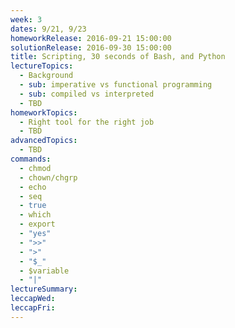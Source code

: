 ```yaml
---
week: 3
dates: 9/21, 9/23
homeworkRelease: 2016-09-21 15:00:00
solutionRelease: 2016-09-30 15:00:00
title: Scripting, 30 seconds of Bash, and Python
lectureTopics:
  - Background
  - sub: imperative vs functional programming
  - sub: compiled vs interpreted
  - TBD
homeworkTopics:
  - Right tool for the right job
  - TBD
advancedTopics:
  - TBD
commands:
  - chmod
  - chown/chgrp
  - echo
  - seq
  - true
  - which
  - export
  - "yes"
  - ">>"
  - ">"
  - "$_"
  - $variable
  - "|"
lectureSummary:
leccapWed:
leccapFri:
---
```


